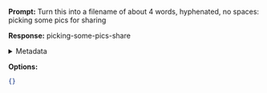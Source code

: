 **Prompt:**
Turn this into a filename of about 4 words, hyphenated, no spaces: picking some pics for sharing

**Response:**
picking-some-pics-share

<details><summary>Metadata</summary>

- Duration: 1427 ms
- Datetime: 2023-10-23T18:14:26.634785
- Model: gpt-3.5-turbo-0613

</details>

**Options:**
```json
{}
```

